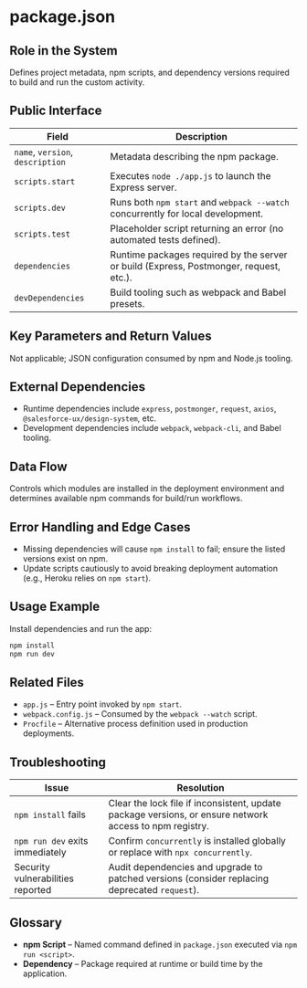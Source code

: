 # package.json

## Role in the System
Defines project metadata, npm scripts, and dependency versions required to build and run the custom activity.

## Public Interface
| Field | Description |
| --- | --- |
| `name`, `version`, `description` | Metadata describing the npm package. |
| `scripts.start` | Executes `node ./app.js` to launch the Express server. |
| `scripts.dev` | Runs both `npm start` and `webpack --watch` concurrently for local development. |
| `scripts.test` | Placeholder script returning an error (no automated tests defined). |
| `dependencies` | Runtime packages required by the server or build (Express, Postmonger, request, etc.). |
| `devDependencies` | Build tooling such as webpack and Babel presets. |

## Key Parameters and Return Values
Not applicable; JSON configuration consumed by npm and Node.js tooling.

## External Dependencies
* Runtime dependencies include `express`, `postmonger`, `request`, `axios`, `@salesforce-ux/design-system`, etc.
* Development dependencies include `webpack`, `webpack-cli`, and Babel tooling.

## Data Flow
Controls which modules are installed in the deployment environment and determines available npm commands for build/run workflows.

## Error Handling and Edge Cases
* Missing dependencies will cause `npm install` to fail; ensure the listed versions exist on npm.
* Update scripts cautiously to avoid breaking deployment automation (e.g., Heroku relies on `npm start`).

## Usage Example
Install dependencies and run the app:
```bash
npm install
npm run dev
```

## Related Files
* `app.js` – Entry point invoked by `npm start`.
* `webpack.config.js` – Consumed by the `webpack --watch` script.
* `Procfile` – Alternative process definition used in production deployments.

## Troubleshooting
| Issue | Resolution |
| --- | --- |
| `npm install` fails | Clear the lock file if inconsistent, update package versions, or ensure network access to npm registry. |
| `npm run dev` exits immediately | Confirm `concurrently` is installed globally or replace with `npx concurrently`. |
| Security vulnerabilities reported | Audit dependencies and upgrade to patched versions (consider replacing deprecated `request`). |

## Glossary
* **npm Script** – Named command defined in `package.json` executed via `npm run <script>`.
* **Dependency** – Package required at runtime or build time by the application.
